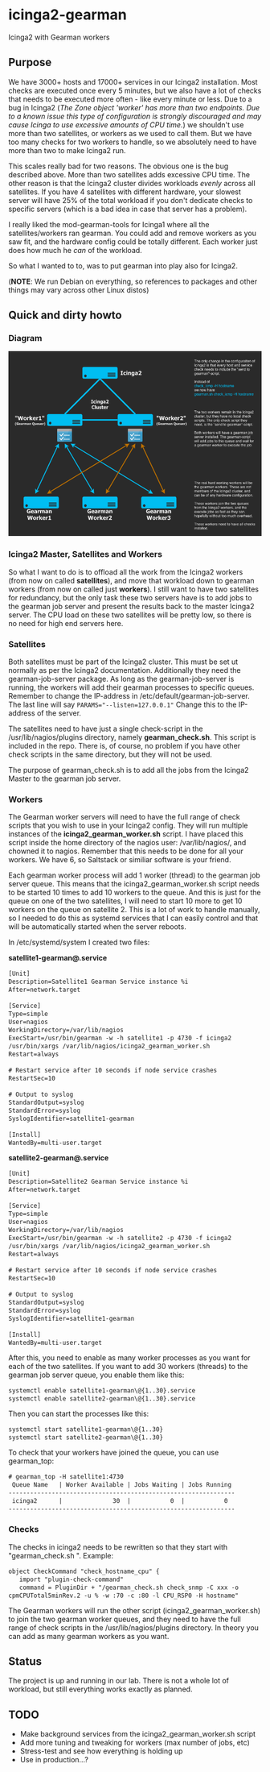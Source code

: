 # icinga2-gearman
Icinga2 with Gearman workers

## Purpose
We have 3000+ hosts and 17000+ services in our Icinga2 installation. Most checks are executed once every 5 minutes, but we also have a lot of checks that needs to be executed more often - like every minute or less. Due to a bug in Icinga2 (_The Zone object 'worker' has more than two endpoints. Due to a known issue this type of configuration is strongly discouraged and may cause Icinga to use excessive amounts of CPU time._) we shouldn't use more than two satellites, or workers as we used to call them. But we have too many checks for two workers to handle, so we absolutely need to have more than two to make Icinga2 run.

This scales really bad for two reasons. The obvious one is the bug described above. More than two satellites adds excessive CPU time. The other reason is that the Icinga2 cluster divides workloads *evenly* across all satellites. If you have 4 satellites with different hardware, your slowest server will have 25% of the total workload if you don't dedicate checks to specific servers (which is a bad idea in case that server has a problem).

I really liked the mod-gearman-tools for Icinga1 where all the satellites/workers ran gearman. You could add and remove workers as you saw fit, and the hardware config could be totally different. Each worker just does how much he _can_ of the workload.

So what I wanted to to, was to put gearman into play also for Icinga2.

(**NOTE**: We run Debian on everything, so references to packages and other things may vary across other Linux distos)

## Quick and dirty howto

### Diagram
![Image](PoC_Diagram.png "diagram")

### Icinga2 Master, Satellites and Workers
So what I want to do is to offload all the work from the Icinga2 workers (from now on called **satellites**), and move that workload down to gearman workers (from now on called just **workers**). I still want to have two satellites for redundancy, but the only task these two servers have is to add jobs to the gearman job server and present the results back to the master Icinga2 server. The CPU load on these two satellites will be pretty low, so there is no need for high end servers here.

### Satellites
Both satellites must be part of the Icinga2 cluster. This must be set ut normally as per the Icinga2 documentation. Additionally they need the gearman-job-server package. As long as the gearman-job-server is running, the workers will add their gearman processes to specific queues. Remember to change the IP-address in /etc/default/gearman-job-server. The last line will say `PARAMS="--listen=127.0.0.1"` Change this to the IP-address of the server.

The satellites need to have just a single check-script in the /usr/lib/nagios/plugins directory, namely **gearman_check.sh**. This script is included in the repo. There is, of course, no problem if you have other check scripts in the same directory, but they will not be used.

The purpose of gearman_check.sh is to add all the jobs from the Icinga2 Master to the gearman job server. 

### Workers
The Gearman worker servers will need to have the full range of check scripts that you wish to use in your Icinga2 config. They will run multiple instances of the **icinga2_gearman_worker.sh** script. I have placed this script inside the home directory of the nagios user: /var/lib/nagios/, and chowned it to nagios.  Remember that this needs to be done for all your workers. We have 6, so Saltstack or similiar software is your friend.

Each gearman worker process will add 1 worker (thread) to the gearman job server queue. This means that the icinga2_gearman_worker.sh script needs to be started 10 times to add 10 workers to the queue. And this is just for the queue on one of the two satellites, I will need to start 10 more to get 10 workers on the queue on satellite 2. This is a lot of work to handle manually, so I needed to do this as systemd services that I can easily control and that will be automatically started when the server reboots.

In /etc/systemd/system I created two files:

**satellite1-gearman@.service**
```
[Unit]
Description=Satellite1 Gearman Service instance %i
After=network.target

[Service]
Type=simple
User=nagios
WorkingDirectory=/var/lib/nagios
ExecStart=/usr/bin/gearman -w -h satellite1 -p 4730 -f icinga2 /usr/bin/xargs /var/lib/nagios/icinga2_gearman_worker.sh
Restart=always

# Restart service after 10 seconds if node service crashes
RestartSec=10

# Output to syslog
StandardOutput=syslog
StandardError=syslog
SyslogIdentifier=satellite1-gearman

[Install]
WantedBy=multi-user.target
```

**satellite2-gearman@.service**
```
[Unit]
Description=Satellite2 Gearman Service instance %i
After=network.target

[Service]
Type=simple
User=nagios
WorkingDirectory=/var/lib/nagios
ExecStart=/usr/bin/gearman -w -h satellite2 -p 4730 -f icinga2 /usr/bin/xargs /var/lib/nagios/icinga2_gearman_worker.sh
Restart=always

# Restart service after 10 seconds if node service crashes
RestartSec=10

# Output to syslog
StandardOutput=syslog
StandardError=syslog
SyslogIdentifier=satellite1-gearman

[Install]
WantedBy=multi-user.target
```

After this, you need to enable as many worker processes as you want for each of the two satellites. If you want to add 30 workers (threads) to the gearman job server queue, you enable them like this:

```
systemctl enable satellite1-gearman\@{1..30}.service
systemctl enable satellite2-gearman\@{1..30}.service
```

Then you can start the processes like this:

```
systemctl start satellite1-gearman\@{1..30}
systemctl start satellite2-gearman\@{1..30}
```

To check that your workers have joined the queue, you can use gearman_top:

```
# gearman_top -H satellite1:4730
 Queue Name   | Worker Available | Jobs Waiting | Jobs Running
---------------------------------------------------------------
 icinga2      |              30  |           0  |           0
---------------------------------------------------------------
```

### Checks
The checks in icinga2 needs to be rewritten so that they start with "gearman_check.sh <original full check>". Example:

```
object CheckCommand "check_hostname_cpu" {
   import "plugin-check-command"
   command = PluginDir + "/gearman_check.sh check_snmp -C xxx -o cpmCPUTotal5minRev.2 -u % -w :70 -c :80 -l CPU_RSP0 -H hostname"
```

The Gearman workers will run the other script (icinga2_gearman_worker.sh) to join the two gearman worker queues, and they need to have the full range of check scripts in the /usr/lib/nagios/plugins directory. In theory you can add as many gearman workers as you want.

## Status
The project is up and running in our lab. There is not a whole lot of workload, but still everything works exactly as planned.

## TODO
* Make background services from the icinga2_gearman_worker.sh script
* Add more tuning and tweaking for workers (max number of jobs, etc)
* Stress-test and see how everything is holding up
* Use in production...?
